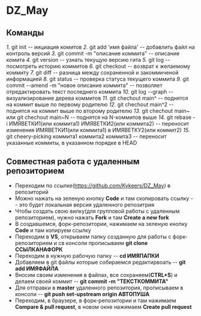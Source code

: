 # DZ_May

## Команды

_1._ git init -- иициация комитов
_2._ git add 'имя файла' -- добавлить файл на контроль версий
_3._ git commit -m "описание коммита" -- описание комита
_4._ git version -- узнать текущую версию гита
_5._ git log -- посмотреть историю коммитов
_6._ git checkout -- возврат к желаемому коммиту
_7._ git diff -- разница между сохраненной и закоммиченой информацией
_8._ git status -- проверка статуса текущего коммита
_9._ git commit --amend -m "новое описание коммита" -- позволяет отредактировать текст последнего коммита
_10._ git log --graph -- визуализирование дерева коммитов
_11._ git chechout main^ -- поднятся на коммит выше по первому родителю
_12._ git chechout main^2 -- поднятся на коммит выше по второму родителю
_13._ git chechout main~ или git chechout main~N -- поднятся на N-коммитов выше 
_14._ git rebase -i ИМЯВЕТКИ1(или коммита1) ИМЯВЕТКИ2(или коммита2) -- переносит изменения ИМЯВЕТКИ1(или коммита1) в ИМЯВЕТКУ2(или коммит2)
_15._ git cheery-picking коммита1 коммита2 коммита3 -- переносит указанные коммиты, в указанном порядке в HEAD


## Совместная работа с удаленным репозиторием

* Переходим по ссылке(https://github.com/Kykeers/DZ_May) в репозиторий
* Можно нажать на зеленую кнопку **Code** и там скопировать ссылку -- это будет локальная версия удаленного репозитрия
* Чтобы создать свою вилку(для групповой работы с удаленным репозиторием), нужно нажать **Fork** и там **Create a new fork**
* В создавшемся, форк-репозитории, нажимаем на зеленую кнопку **Code** и там копируем ссылку
* Переходим в **VS**, открываем папку созданную для работы с форк-репозиторием и св консоли прописываем **git clone ССЫЛКАНАФОРК**
* Переходим в нужную рабочую папку -- **cd ИМЯПАПКИ**
* Добавляем в git файлы которые собираемся редактирвоать -- **git add ИМЯФАЙЛА**
* Вносим своим изменения в файлах, все сохраняем(**CTRL+S**) и делаем своей коммит -- **git commit -m "ТЕКСТКОММИТА"**
* Для отправки в **master** удаленного репозитория, прописываем в консоли -- **git push set-upstream origin АВТОПУША**
* Переходим, в браузере, в форк-репозитории и там нажимаем **Compare & pull request**, в новом окне нажимаем **Create pull request**